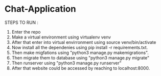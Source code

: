 # Chat-Application

STEPS TO RUN :

1. Enter the repo
2. Make a virtual environment using virtualenv venv
3. After that enter into virtual envirronment using source venv/bin/activate
4. Now install all the dependenies using pip install -r requirements.txt.
5. Then make migfations using "python3 manage.py makemigrations".
6. Then migrate them to database using "python3 manage.py migrate"
7. Then runserver using "python3 manage.py runserver"
8. After that website could be accessed by reaching to localhost:8000.
